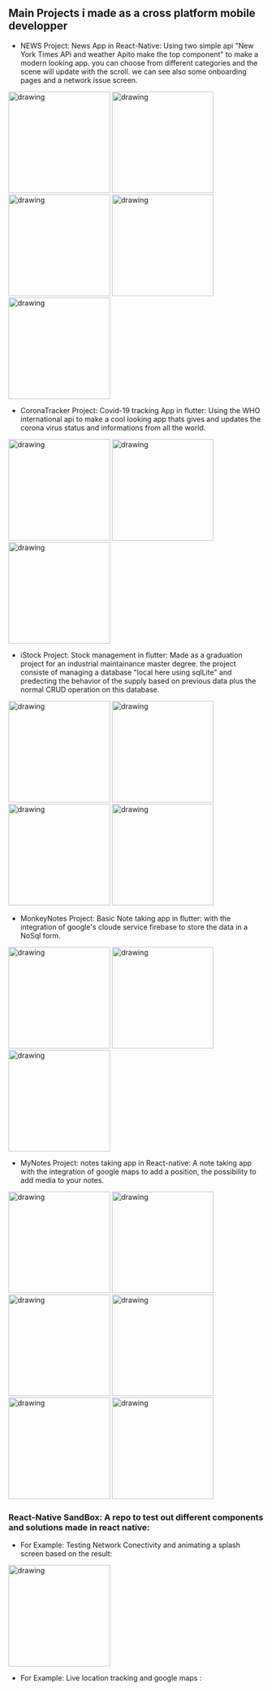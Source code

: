 ## Main Projects i made as a cross platform mobile developper

* NEWS Project: News App in React-Native:
  Using two simple api "New York Times APi and weather Apito make the top component" to make a modern looking app.
  you can choose from different categories and the scene will update with the scroll.
  we can see also some onboarding pages and a network issue screen.
  
 <img src="https://github.com/B-Houssam/News/blob/master/Screen%20Shots/flutter_05.png" alt="drawing" width="200"/> <img src="https://github.com/B-Houssam/News/blob/master/Screen%20Shots/flutter_01.png" alt="drawing" width="200"/>  <img src="https://github.com/B-Houssam/News/blob/master/Screen%20Shots/flutter_02.png" alt="drawing" width="200"/> <img src="https://github.com/B-Houssam/News/blob/master/Screen%20Shots/flutter_03.png" alt="drawing" width="200"/> <img src="https://github.com/B-Houssam/News/blob/master/Screen%20Shots/flutter_06.png" alt="drawing" width="200"/>

* CoronaTracker Project: Covid-19 tracking App in flutter:
  Using the WHO international api to make a cool looking app thats gives and updates the corona virus status and informations from all the world.
  
 <img src="https://github.com/B-Houssam/CoronaTracker/blob/master/flutter_01.png" alt="drawing" width="200"/> <img src="https://github.com/B-Houssam/CoronaTracker/blob/master/flutter_02.png" alt="drawing" width="200"/> <img src="https://github.com/B-Houssam/CoronaTracker/blob/master/flutter_03.png" alt="drawing" width="200"/>

* iStock Project: Stock management in flutter:
  Made as a graduation project for an industrial maintainance master degree.
  the project consiste of managing a database "local here using sqlLite" and predecting the behavior of the supply based on previous data plus the normal CRUD operation on this database.
  
 <img src="https://github.com/B-Houssam/iStock/blob/master/screen-shots/flutter_01.png" alt="drawing" width="200"/>   <img src="https://github.com/B-Houssam/iStock/blob/master/screen-shots/flutter_02.png" alt="drawing" width="200"/>   <img src="https://github.com/B-Houssam/iStock/blob/master/screen-shots/flutter_03.png" alt="drawing" width="200"/>   <img src="https://github.com/B-Houssam/iStock/blob/master/screen-shots/flutter_04.png" alt="drawing" width="200"/>
 
 * MonkeyNotes Project: Basic Note taking app in flutter:
 with the integration of google's cloude service firebase to store the data in a NoSql form.
 
 <img src="https://github.com/B-Houssam/projects/blob/master/screens/m3.jpg" alt="drawing" width="200"/>  <img src="https://github.com/B-Houssam/projects/blob/master/screens/m2.jpg" alt="drawing" width="200"/>  <img src="https://github.com/B-Houssam/projects/blob/master/screens/m1.jpg" alt="drawing" width="200"/>
 
 * MyNotes Project: notes taking app in React-native:
  A note taking app with the integration of google maps to add a position, the possibility to add media to your notes.
  
  <img src="https://github.com/B-Houssam/projects/blob/master/screens/Screenshot_20201020-134550_MyNotes.jpg" alt="drawing" width="200"/>  <img src="https://github.com/B-Houssam/MyNotes/blob/master/screen-shots/Screenshot_20201129-103759_MyNotes.jpg" alt="drawing" width="200"/> <img src="https://github.com/B-Houssam/MyNotes/blob/master/screen-shots/Screenshot_20201129-103819_MyNotes.jpg" alt="drawing" width="200"/> <img src="https://github.com/B-Houssam/MyNotes/blob/master/screen-shots/Screenshot_20201129-104459_MyNotes.jpg" alt="drawing" width="200"/> <img src="https://github.com/B-Houssam/MyNotes/blob/master/screen-shots/Screenshot_20201129-104512_MyNotes.jpg" alt="drawing" width="200"/> <img src="https://github.com/B-Houssam/MyNotes/blob/master/screen-shots/Screenshot_20201129-104518_MyNotes.jpg" alt="drawing" width="200"/>

### React-Native SandBox: A repo to test out different components and solutions made in react native:

- For Example: Testing Network Conectivity and animating a splash screen based on the result:

<img src="https://github.com/B-Houssam/projects/blob/master/screens/20201020_133835_1.gif" alt="drawing" width="200"/>

- For Example: Live location tracking and google maps :
